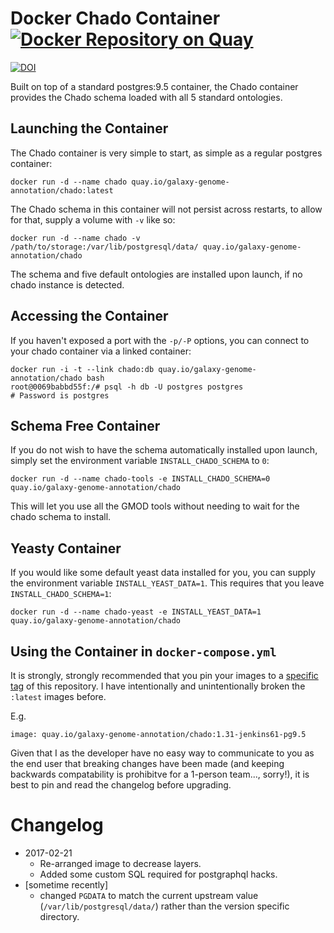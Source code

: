 # Docker Chado Container [![Docker Repository on Quay](https://quay.io/repository/galaxy-genome-annotation/chado/status "Docker Repository on Quay")](https://quay.io/repository/galaxy-genome-annotation/chado)

[![DOI](https://zenodo.org/badge/10899/erasche/docker-chado.svg)](https://zenodo.org/badge/latestdoi/10899/erasche/docker-chado)

Built on top of a standard postgres:9.5 container, the Chado container provides the Chado schema loaded with all 5 standard ontologies.

## Launching the Container

The Chado container is very simple to start, as simple as a regular postgres
container:

```console
docker run -d --name chado quay.io/galaxy-genome-annotation/chado:latest
```

The Chado schema in this container will not persist across restarts, to allow
for that, supply a volume with `-v` like so:

```console
docker run -d --name chado -v /path/to/storage:/var/lib/postgresql/data/ quay.io/galaxy-genome-annotation/chado
```

The schema and five default ontologies are installed upon launch, if no chado
instance is detected.

## Accessing the Container

If you haven't exposed a port with the `-p/-P` options, you can connect to your chado container via a linked container:

```console
docker run -i -t --link chado:db quay.io/galaxy-genome-annotation/chado bash
root@0069babbd55f:/# psql -h db -U postgres postgres
# Password is postgres
```

## Schema Free Container

If you do not wish to have the schema automatically installed upon launch,
simply set the environment variable `INSTALL_CHADO_SCHEMA` to `0`:

```console
docker run -d --name chado-tools -e INSTALL_CHADO_SCHEMA=0 quay.io/galaxy-genome-annotation/chado
```

This will let you use all the GMOD tools without needing to wait for the chado
schema to install.

## Yeasty Container

If you would like some default yeast data installed for you, you can supply the
environment variable `INSTALL_YEAST_DATA=1`. This requires that you leave `INSTALL_CHADO_SCHEMA=1`:

```console
docker run -d --name chado-yeast -e INSTALL_YEAST_DATA=1 quay.io/galaxy-genome-annotation/chado
```

## Using the Container in `docker-compose.yml`

It is strongly, strongly recommended that you pin your images to a [specific tag](https://quay.io/repository/galaxy-genome-annotation/chado?tab=tags) of this repository. I have intentionally and unintentionally broken the `:latest` images before.

E.g.

```
image: quay.io/galaxy-genome-annotation/chado:1.31-jenkins61-pg9.5
```

Given that I as the developer have no easy way to communicate to you as the end user that breaking changes have been made (and keeping backwards compatability is prohibitve for a 1-person team..., sorry!), it is best to pin and read the changelog before upgrading.

# Changelog

- 2017-02-21
	- Re-arranged image to decrease layers.
	- Added some custom SQL required for postgraphql hacks.
- [sometime recently]
	- changed `PGDATA` to match the current upstream value (`/var/lib/postgresql/data/`) rather than the version specific directory.
